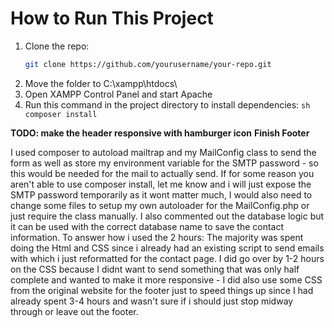 # How to Run This Project

1. Clone the repo:
   ```sh
   git clone https://github.com/yourusername/your-repo.git
   ```
2. Move the folder to C:\xampp\htdocs\
3. Open XAMPP Control Panel and start Apache
4. Run this command in the project directory to install dependencies: ```sh composer install```

**TODO: make the header responsive with hamburger icon**
**Finish Footer**

I used composer to autoload mailtrap and my MailConfig class to send the form as well as store my environment variable for the SMTP password - so this would be needed for the mail to actually send.
If for some reason you aren't able to use composer install, let me know and i will just expose the SMTP password temporarily as it wont matter much, I would also need to change some files to setup my own autoloader for the MailConfig.php or just require the class manually.
I also commented out the database logic but it can be used with the correct database name to save the contact information.
To answer how i used the 2 hours: The majority was spent doing the Html and CSS since i already had an existing script to send emails with which i just reformatted for the contact page. I did go over by 1-2 hours on the CSS because I didnt want to send something that was only half complete and wanted to make it more responsive - I did also use some CSS from the original website for the footer just to speed things up since I had already spent 3-4 hours and wasn't sure if i should just stop midway through or leave out the footer.
